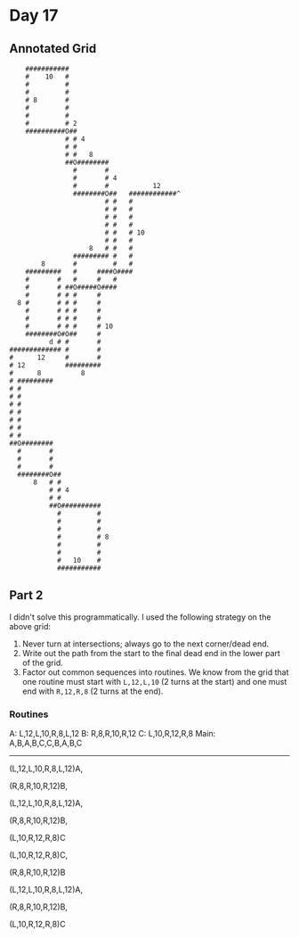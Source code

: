 # Day 17

## Annotated Grid

```
    ###########                              
    #    10   #                             
    #         #                             
    #         #                             
    # 8       #                             
    #         #                          
    #         #                      
    #         # 2                    
    ##########O##                    
              # # 4                  
              # #                    
              # #   8                
              ##O########                
                #       #                
                #       # 4              
                #       #           12      
                ########O##   ############^ 
                        # #   #             
                        # #   #             
                        # #   #             
                        # #   #             
                        # #   # 10          
                        # #   #             
                    8   # #   #             
                ######### #   #             
        8       #         #   #             
    #########   #     ####O####             
    #       #   #     #   #                 
    #       # ##O#####O####                 
    #       # # #     #                     
  8 #       # # #     #                     
    #       # # #     #                     
    #       # # #     #                     
    #       # # #     # 10                  
    ########O#O##     #                     
          d # #       #                     
############# #       #                      
#      12     #       #                     
# 12          #########                    
#      8          8                          
# #########                                  
# #                                          
# #                                          
# #                                         
# #                                         
# #                                       
# #                                         
# #                                         
##O########                                 
  #       #                                 
  #       #                                 
  #       #                                
  ########O##                               
      8   # #                               
          # # 4                             
          # #                               
          ##O##########                     
            #         #                     
            #         #                     
            #         #                     
            #         # 8                   
            #         #                     
            #         #                     
            #   10    #                     
            ###########                     
```

## Part 2

I didn't solve this programmatically. I used the following strategy on the above grid:

1. Never turn at intersections; always go to the next corner/dead end.
2. Write out the path from the start to the final dead end in the lower part of the grid.
3. Factor out common sequences into routines. We know from the grid that one routine must start with `L,12,L,10` (2 turns at the start) and one must end with `R,12,R,8` (2 turns at the end). 

### Routines

A:    L,12,L,10,R,8,L,12
B:    R,8,R,10,R,12
C:    L,10,R,12,R,8
Main: A,B,A,B,C,C,B,A,B,C

---

(L,12,L,10,R,8,L,12)A,

(R,8,R,10,R,12)B,

(L,12,L,10,R,8,L,12)A,

(R,8,R,10,R,12)B,

(L,10,R,12,R,8)C

(L,10,R,12,R,8)C,

(R,8,R,10,R,12)B

(L,12,L,10,R,8,L,12)A,

(R,8,R,10,R,12)B,

(L,10,R,12,R,8)C
